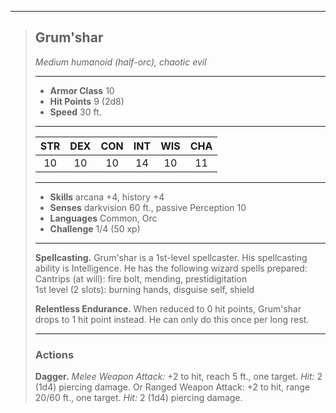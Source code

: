 ***
> ## Grum'shar
> *Medium humanoid (half-orc), chaotic evil*
> 
> ***
> 
> - **Armor Class** 10
> - **Hit Points** 9 (2d8)
> - **Speed** 30 ft.
> 
> ***
> 
> |STR|DEX|CON|INT|WIS|CHA|
> |:---:|:---:|:---:|:---:|:---:|:---:|
> |10|10|10|14|10|11|
> 
> ***
> 
> - **Skills** arcana +4, history +4
> - **Senses** darkvision 60 ft., passive Perception 10
> - **Languages** Common, Orc
> - **Challenge** 1/4 (50 xp)
> 
> ***
> 
> **Spellcasting.** Grum'shar is a 1st-level spellcaster. His spellcasting ability is Intelligence. He has the following wizard spells prepared:  
> Cantrips (at will): fire bolt, mending, prestidigitation  
> 1st level (2 slots): burning hands, disguise self, shield
> 
> **Relentless Endurance.** When reduced to 0 hit points, Grum'shar drops to 1 hit point instead. He can only do this once per long rest.
> 
> ***
> 
> ### Actions
> **Dagger.** *Melee Weapon Attack:* +2 to hit, reach 5 ft., one target. *Hit:* 2 (1d4) piercing damage. Or Ranged Weapon Attack: +2 to hit, range 20/60 ft., one target. *Hit:* 2 (1d4) piercing damage.
